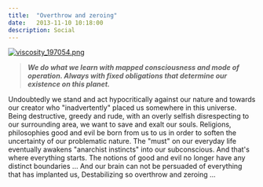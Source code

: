 ```yaml
---
title:  "Overthrow and zeroing"
date:   2013-11-10 10:18:00
description: Social
---
```


[![viscosity_197054.png](https://svbtleusercontent.com/3DhHkbRvMRw89oQESWeA4L0xspap_small.png)](https://svbtleusercontent.com/3DhHkbRvMRw89oQESWeA4L0xspap.png)

>***We do what we learn with mapped consciousness and mode of operation. Always with fixed obligations that determine our existence on this planet.***

Undoubtedly we stand and act hypocritically against our nature and towards our creator who "inadvertently" placed us somewhere in this universe. Being destructive, greedy and rude, with an overly selfish disrespecting to our surrounding area, we want to save and exalt our souls. Religions, philosophies good and evil be born from us to us  in order to soften the uncertainty of our problematic nature. The "must" on our everyday life eventually awakens "anarchist instincts" into our subconscious. And that's where everything starts. The notions of good and evil no longer have any distinct boundaries ... And our brain can not be persuaded of everything that has implanted us, Destabilizing so overthrow and zeroing ...

